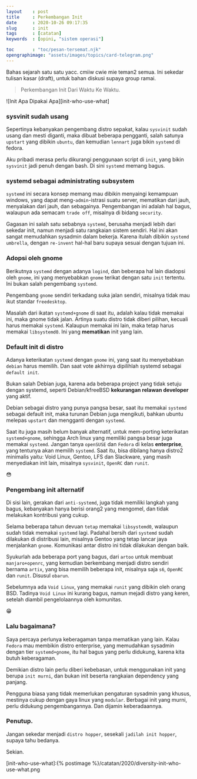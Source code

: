 ```yaml
---
layout    : post
title     : Perkembangan Init
date      : 2020-10-26 09:17:35
slug      : init
tags      : [catatan]
keywords  : [opini, "sistem operasi"]

toc       : "toc/pesan-tersemat.njk"
opengraphimage: "assets/images/topics/card-telegram.png"
---
```


Bahas sejarah satu satu yacc. cmiiw cwie mie teman2 semua.
Ini sekedar tulisan kasar (draft), untuk bahan diskusi supaya group ramai.

<!-- more -->

> Perkembangan Init Dari Waktu Ke Waktu.

![Init Apa Dipakai Apa][init-who-use-what]

### sysvinit sudah usang

Sepertinya kebanyakan pengembang distro sepakat,
kalau `sysvinit` sudah usang dan mesti diganti,
maka dibuat beberapa pengganti,
salah satunya `upstart` yang dibikin `ubuntu`,
dan kemudian `lennart` juga bikin `systemd` di fedora.

Aku pribadi merasa perlu dikurangi penggunaan script di `init`,
yang bikin `sysvinit` jadi penuh dengan bash.
Di sini `systemd` memang bagus.

### systemd sebagai administrating subsystem

`systemd` ini secara konsep memang mau dibikin menyaingi kemampuan windows,
yang dapat meng-`admin`-istrasi suatu server,
mematikan dari jauh, menyalakan dari jauh, dan sebagainya.
Pengembangan ini adalah hal bagus, walaupun ada semacam `trade off`,
misalnya di bidang `security`.

Gagasan ini salah satu sebabnya `systemd`,
berusaha menjadi lebih dari sekedar init,
namun menjadi satu rangkaian sistem sendiri.
Hal ini akan sangat memudahkan sysadmin dalam bekerja.
Karena itulah dibikin `systemd umbrella`,
dengan `re-invent` hal-hal baru supaya sesuai dengan tujuan ini.

### Adopsi oleh gnome

Berikutnya `systemd` dengan adanya `logind`,
dan beberapa hal lain diadopsi oleh `gnome`,
ini yang menyebabkan `gnome` terikat dengan satu `init` tertentu.
Ini bukan salah pengembang `systemd`.

Pengembang `gnome` sendiri terkadang suka jalan sendiri,
misalnya tidak mau ikut standar `freedesktop`.

Masalah dari ikatan `systemd+gnome` di saat itu,
adalah kalau tidak memakai ini, maka gnome tidak jalan.
Artinya suatu distro tidak diberi pilihan,
kecuali harus memakai `systemd`.
Kalaupun memakai ini lain,
maka tetap harus memakai `libsystemd0`.
Ini yang **mematikan** init yang lain.

### Default init di distro

Adanya keterikatan `systemd` dengan `gnome` ini,
yang saat itu menyebabkan `debian` harus memilih.
Dan saat vote akhirnya dipilihlah systemd sebagai `default init`.

Bukan salah Debian juga,
karena ada beberapa project yang tidak setuju dengan systemd,
seperti Debian/kfreeBSD **kekurangan relawan developer** yang aktif.

Debian sebagai distro yang punya pangsa besar,
saat itu memakai `systemd` sebagai default init,
maka turunan Debian juga mengikuti,
bahkan ubuntu melepas `upstart` dan mengganti dengan `systemd`.

Saat itu juga masih belum banyak alternatif,
untuk mem-porting keterikatan `systemd+gnome`,
sehingga Arch linux yang memiliki pangsa besar juga memakai `systemd`.
Jangan tanya `openSUSE` dan `Fedora` di kelas **enterprise**,
yang tentunya akan memilih `systemd`.
Saat itu, bisa dibilang hanya distro2 minimalis yaitu:
Void Linux, Gentoo, LFS dan Slackware,
yang masih menyediakan init lain,
misalnya `sysvinit`, `OpenRC` dan `runit`.

😳

### Pengembang init alternatif

Di sisi lain, gerakan dari `anti-systemd`,
juga tidak memiliki langkah yang bagus,
kebanyakan hanya berisi orang2 yang mengomel,
dan tidak melakukan kontribusi yang cukup.

Selama beberapa tahun devuan `tetap` memakai `libsystemd0`,
walaupun sudah tidak memakai `systemd` lagi.
Padahal bersih dari `systemd` sudah dilakukan di distribusi lain,
misalnya Gentoo yang tetap lancar jaya menjalankan `gnome`.
Komunikasi antar distro ini tidak dilakukan dengan baik.

Syukurlah ada beberapa port yang bagus,
dari `artoo` untuk membuat `manjaro+openrc`,
yang kemudian berkembang menjadi distro sendiri bernama `artix`,
yang bisa memilih beberapa init,
misalnya saja `s6`, `OpenRC` dan `runit`. Disusul `obarun`.

Sebelumnya ada `Void Linux`,
yang memakai `runit` yang dibikin oleh orang BSD.
Tadinya `Void Linux` ini kurang bagus,
namun mejadi distro yang keren,
setelah diambil pengelolaannya oleh komunitas.

😁

### Lalu bagaimana?

Saya percaya perlunya keberagaman tanpa mematikan yang lain.
Kalau `Fedora` mau membikin distro enterprise,
yang memudahkan sysadmin dengan tier `systemd+gnome`,
itu hal bagus yang perlu didukung,
karena kita butuh keberagaman.

Demikian distro lain perlu diberi kebebasan,
untuk menggunakan init yang berupa `init murni`,
dan bukan init beserta rangkaian dependency yang panjang.

Pengguna biasa yang tidak memerlukan pengaturan sysadmin yang khusus,
mestinya cukup dengan gaya linux yang `modular`.
Berbagai init yang murni, perlu didukung pengembangannya.
Dan dijamin keberadaannya.

### Penutup.

Jangan sekedar menjadi `distro hopper`, sesekali `jadilah init hopper`, supaya tahu bedanya.

Sekian.

[//]: <> ( -- -- -- links below -- -- -- )

[init-who-use-what]:{% postimage %}/catatan/2020/diversity-init-who-use-what.png
